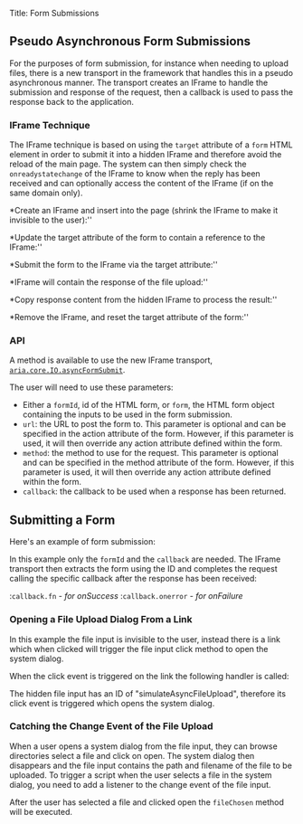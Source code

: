Title: Form Submissions


## Pseudo Asynchronous Form Submissions
For the purposes of form submission, for instance when needing to upload files, there is a new transport in the framework that handles this in a pseudo asynchronous manner.  The transport creates an IFrame to handle the submission and response of the request, then a callback is used to pass the response back to the application.

### IFrame Technique

The IFrame technique is based on using the `target` attribute of a `form` HTML element in order to submit it into a hidden IFrame and therefore avoid the reload of the main page. The system can then simply check the `onreadystatechange` of the IFrame to know when the reply has been received and can optionally access the content of the IFrame (if on the same domain only).


*Create an IFrame and insert into the page (shrink the IFrame to make it invisible to the user):''

*Update the target attribute of the form to contain a reference to the IFrame:''

*Submit the form to the IFrame via the target attribute:''

*IFrame will contain the response of the file upload:''

*Copy response content from the hidden IFrame to process the result:''

*Remove the IFrame, and reset the target attribute of the form:''

### API
A method is available to use the new IFrame transport, [`aria.core.IO.asyncFormSubmit`](http://ariatemplates.com/aria/guide/apps/apidocs/#aria.core.IO:asyncFormSubmit:method).

The user will need to use these parameters:

* Either a `formId`, id of the HTML form, or `form`, the HTML form object containing the inputs to be used in the form submission.
* `url`: the URL to post the form to.  This parameter is optional and can be specified in the action attribute of the form.  However, if this parameter is used, it will then override any action attribute defined within the form.
* `method`: the method to use for the request.  This parameter is optional and can be specified in the method attribute of the form.  However, if this parameter is used, it will then override any action attribute defined within the form.
* `callback`: the callback to be used when a response has been returned.

## Submitting a Form

Here's an example of form submission:

<script src='%SNIPPETS_SERVER_URL%/snippets/github.com/ariatemplates/documentation-code/snippets/appendices/FormSubmitViewScript.js?tag=submitExample1&lang=javascript&outdent=true'></script>

In this example only the `formId` and the `callback` are needed.  The IFrame transport then extracts the form using the ID and completes the request calling the specific callback after the response has been received:

:`callback.fn` _- for onSuccess_
:`callback.onerror` _- for onFailure_


### Opening a File Upload Dialog From a Link

In this example the file input is invisible to the user, instead there is a link which when clicked will trigger the file input click method to open the system dialog.

<script src='%SNIPPETS_SERVER_URL%/snippets/github.com/ariatemplates/documentation-code/snippets/appendices/FormSubmitView.tpl?tag=uploadExample&lang=at&outdent=true'></script>

When the click event is triggered on the link the following handler is called:

<script src='%SNIPPETS_SERVER_URL%/snippets/github.com/ariatemplates/documentation-code/snippets/appendices/FormSubmitViewScript.js?tag=uploadExample1&lang=javascript&outdent=true'></script>

The hidden file input has an ID of "simulateAsyncFileUpload", therefore its click event is triggered which opens the system dialog.


### Catching the Change Event of the File Upload
When a user opens a system dialog from the file input, they can browse directories select a file and click on open.  The system dialog then disappears and the file input contains the path and filename of the file to be uploaded.  To trigger a script when the user selects a file in the system dialog, you need to add a listener to the change event of the file input.

<script src='%SNIPPETS_SERVER_URL%/snippets/github.com/ariatemplates/documentation-code/snippets/appendices/FormSubmitViewScript.js?tag=uploadExample2&lang=javascript&outdent=true'></script>

After the user has selected a file and clicked open the `fileChosen` method will be executed.

<script src='%SNIPPETS_SERVER_URL%/snippets/github.com/ariatemplates/documentation-code/snippets/appendices/FormSubmitViewScript.js?tag=submitExample2&lang=javascript&outdent=true'></script>
